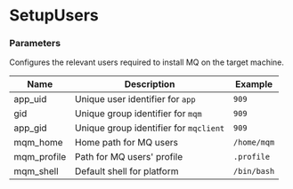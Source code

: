 # SetupUsers

### Parameters
Configures the relevant users required to install MQ on the target machine.

| Name | Description | Example |
| --- | --- | --- |
| app_uid | Unique user identifier for `app` | `909` |
| gid| Unique group identifier for `mqm` | `909` |
| app_gid | Unique group identifier for `mqclient` | `909` |
| mqm_home | Home path for MQ users | `/home/mqm` |
| mqm_profile | Path for MQ users' profile | `.profile` |
| mqm_shell | Default shell for platform | `/bin/bash` |
